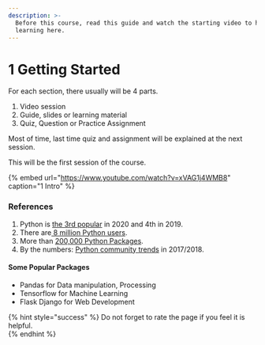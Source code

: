 ```yaml
---
description: >-
  Before this course, read this guide and watch the starting video to help
  learning here.
---
```


# 1 Getting Started

For each section, there usually will be 4 parts.

1. Video session
2. Guide, slides or learning material
3. Quiz, Question or Practice Assignment

Most of time, last time quiz and assignment will be explained at the next session.  
  
This will be the first session of the course.

{% embed url="https://www.youtube.com/watch?v=xVAG1j4WMB8" caption="1 Intro" %}

### References

1. Python is [the 3rd popular](https://www.tiobe.com/tiobe-index/) in 2020 and 4th in 2019.
2. There are[ 8 million Python users](https://www.zdnet.com/article/programming-languages-python-developers-now-outnumber-java-ones/).
3. More than [200,000 Python Packages](https://pypistats.org/).
4. By the numbers: [Python community trends](https://opensource.com/article/18/5/numbers-python-community-trends) in 2017/2018.

#### Some Popular Packages

* Pandas for Data manipulation, Processing
* Tensorflow for Machine Learning
* Flask Django for Web Development

{% hint style="success" %}
Do not forget to rate the page if you feel it is helpful.  
{% endhint %}

